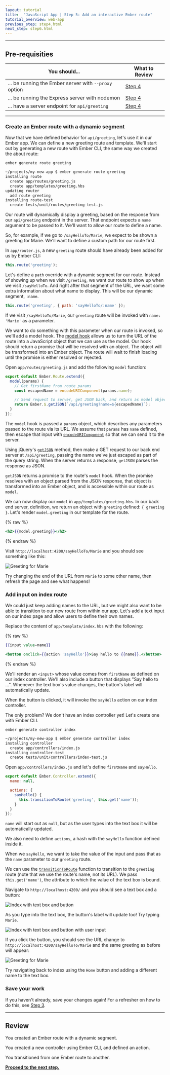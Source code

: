 ```yaml
---
layout: tutorial
title:  "JavaScript App | Step 5: Add an interactive Ember route"
tutorial_overview: web-app
previous_step: step4.html
next_step: step6.html
---
```


---

## Pre-requisities

| You should... | What to Review |
|------------ |-------- |
| ... be running the Ember server with `--proxy` option | [Step 4](step4.html) |
| ... be running the Express server with nodemon | [Step 4](step4.html) |
| ... have a server endpoint for `api/greeting` | [Step 4](step4.html) |

---

### Create an Ember route with a dynamic segment

Now that we have defined behavior for `api/greeting`, let's use it in our Ember app. We can define a new greeting route and template. We'll start out by generating a new route with Ember CLI, the same way we created the about route:

`ember generate route greeting`

```bash
~/projects/my-new-app $ ember generate route greeting
installing route
  create app/routes/greeting.js
  create app/templates/greeting.hbs
updating router
  add route greeting
installing route-test
  create tests/unit/routes/greeting-test.js
```

Our route will dynamically display a greeting, based on the response from our `api/greeting` endpoint in the server. That endpoint expects a `name` argument to be passed to it. We'll want to allow our route to define a name.

So, for example, if we go to `/sayHelloTo/Marie`, we expect to be shown a greeting for Marie. We'll want to define a custom path for our route first.

In `app/router.js`, a new `greeting` route should have already been added for us by Ember CLI:

```js
this.route('greeting');
```

Let's define a `path` override with a dynamic segment for our route. Instead of showing up when we visit `/greeting`, we want our route to show up when we visit `/sayHelloTo`. And right after that segment of the URL, we want some extra information about what name to display. This will be our dynamic segment, `:name`.

```js
this.route('greeting', { path: 'sayHelloTo/:name' });
```

If we visit `/sayHelloTo/Marie`, our `greeting` route will be invoked with `name: 'Marie'` as a parameter.

We want to do something with this parameter when our route is invoked, so we'll add a model hook. The [model hook](http://emberjs.com/api/classes/Ember.Route.html#method_model) allows us to turn the URL of the route into a JavaScript object that we can use as the model. Our hook should return a promise that will be resolved with an object. The object will be transformed into an Ember object. The route will wait to finish loading until the promise is either resolved or rejected.

Open `app/routes/greeting.js` and add the following `model` function:

```js
export default Ember.Route.extend({
  model(params) {
    // Get firstName from route params
    const escapedName = encodeURIComponent(params.name);

    // Send request to server, get JSON back, and return as model object
    return Ember.$.getJSON(`/api/greeting?name=${escapedName}`);
  }
});
```

The `model` hook is passed a `params` object, which describes any parameters passed to the route via its URL. We assume that `params` has `name` defined, then escape that input with [`encodeURIComponent`](https://developer.mozilla.org/en-US/docs/Web/JavaScript/Reference/Global_Objects/encodeURIComponent) so that we can send it to the server.

Using jQuery's [`getJSON`](http://api.jquery.com/jquery.getjson/) method, then make a GET request to our back end server at `/api/greeting`, passing the name we've just escaped as part of the query string. When the server returns a response, `getJSON` parses the response as JSON.

`getJSON` returns a promise to the route's `model` hook. When the promise resolves with an object parsed from the JSON response, that object is transformed into an Ember object, and is accessible within our route as `model`.

We can now display our `model` in `app/templates/greeting.hbs`. In our back end server, definition, we return an object with `greeting` defined: `{ greeting }`. Let's render `model.greeting` in our template for the route.

{% raw %}
```hbs
<h2>{{model.greeting}}</h2>
```
{% endraw %}

Visit `http://localhost:4200/sayHelloTo/Marie` and you should see something like this:

![Greeting for Marie]({{site.baseurl}}/assets/web-app/screenshot_greeting-marie.png)

Try changing the end of the URL from `Marie` to some other name, then refresh the page and see what happens!

### Add input on index route

We could just keep adding names to the URL, but we might also want to be able to transition to our new route from within our app. Let's add a text input on our index page and allow users to define their own names.

Replace the content of `app/template/index.hbs` with the following:

{% raw %}
```hbs
{{input value=name}}

<button onclick={{action 'sayHello'}}>Say hello to {{name}}.</button>
```
{% endraw %}

We'll render an `<input>` whose value comes from `firstName` as defined on our index controller. We'll also include a button that displays "Say hello to ...". Whenever the text box's value changes, the button's label will automatically update.

When the button is clicked, it will invoke the `sayHello` action on our index controller.

The only problem? We don't have an index controller yet! Let's create one with Ember CLI.

`ember generate controller index`

```bash
~/projects/my-new-app $ ember generate controller index
installing controller
  create app/controllers/index.js
installing controller-test
  create tests/unit/controllers/index-test.js
```

Open `app/controllers/index.js` and let's define `firstName` and `sayHello`.

```js
export default Ember.Controller.extend({
  name: null,

  actions: {
    sayHello() {
      this.transitionToRoute('greeting', this.get('name'));
    }
  }
});
```

`name` will start out as `null`, but as the user types into the text box it will be automatically updated.

We also need to define `actions`, a hash with the `sayHello` function defined inside it.

When we `sayHello`, we want to take the value of the input and pass that as the `name` parameter to our `greeting` route.

We can use the [`transitionToRoute`](http://emberjs.com/api/classes/Ember.Controller.html#method_transitionToRoute) function to transition to the `greeting` route (note that we use the route's name, not its URL). We pass `this.get('name')`, the attribute to which the value of the text box is bound.

Navigate to `http://localhost:4200/` and you should see a text box and a button:

![Index with text box and button]({{site.baseurl}}/assets/web-app/screenshot_index-with-input.png)

As you type into the text box, the button's label will update too! Try typing `Marie`.

![Index with text box and button with user input]({{site.baseurl}}/assets/web-app/screenshot_index-with-input-from-user.png)

If you click the button, you should see the URL change to `http://localhost:4200/sayHelloTo/Marie` and the same greeting as before will appear:

![Greeting for Marie]({{site.baseurl}}/assets/web-app/screenshot_greeting-marie.png)

Try navigating back to index using the `Home` button and adding a different name to the text box.

### Save your work

If you haven't already, save your changes again! For a refresher on how to do this, see [Step 3](http://localhost:4000/tutorials/web-app/step3.html#save-changes).

---

## Review

You created an Ember route with a dynamic segment.

You created a new controller using Ember CLI, and defined an action.

You transitioned from one Ember route to another.

**[Proceed to the next step.](step6.html)**
